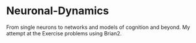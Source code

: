 # Neuronal-Dynamics
From single neurons to networks and models of cognition and beyond.
My attempt at the Exercise problems using Brian2.

